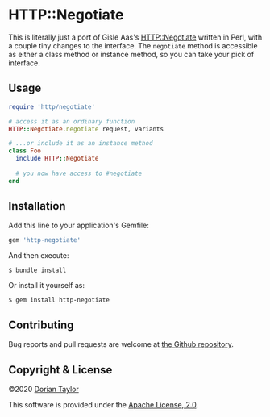 # HTTP::Negotiate

This is literally just a port of Gisle Aas's
[HTTP::Negotiate](https://metacpan.org/pod/HTTP::Negotiate) written in
Perl, with a couple tiny changes to the interface. The `negotiate`
method is accessible as either a class method or instance method, so
you can take your pick of interface.

## Usage

```ruby
require 'http/negotiate'

# access it as an ordinary function
HTTP::Negotiate.negotiate request, variants

# ...or include it as an instance method
class Foo
  include HTTP::Negotiate
  
  # you now have access to #negotiate
end

```

## Installation

Add this line to your application's Gemfile:

```ruby
gem 'http-negotiate'
```

And then execute:

    $ bundle install

Or install it yourself as:

    $ gem install http-negotiate


## Contributing

Bug reports and pull requests are welcome at
[the Github repository](https://github.com/doriantaylor/rb-http-negotiate).

## Copyright & License

©2020 [Dorian Taylor](https://doriantaylor.com/)

This software is provided under
the [Apache License, 2.0](https://www.apache.org/licenses/LICENSE-2.0).
